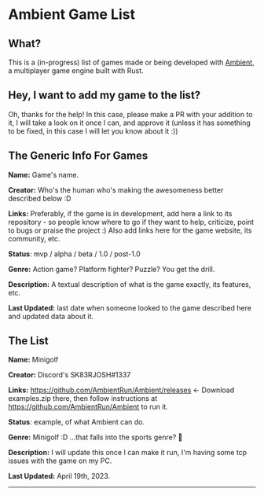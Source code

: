 # Ambient Game List

## What?

This is a (in-progress) list of games made or being developed with [Ambient](https://www.ambient.run/), a multiplayer game engine built with Rust.

## Hey, I want to add my game to the list?

Oh, thanks for the help! In this case, please make a PR with your addition to it, I will take a look on it once I can, and approve it (unless it has something to be fixed, in this case I will let you know about it :))

## The Generic Info For Games

**Name:** Game's name.

**Creator:** Who's the human who's making the awesomeness better described below :D

**Links:** Preferably, if the game is in development, add here a link to its repository - so people know where to go if they want to help, criticize, point to bugs or praise the project :) Also add links here for the game website, its community, etc.

**Status**: mvp / alpha / beta / 1.0 / post-1.0

**Genre:** Action game? Platform fighter? Puzzle? You get the drill.

**Description:** A textual description of what is the game exactly, its features, etc.

**Last Updated:** last date when someone looked to the game described here and updated data about it.

## The List

**Name:** Minigolf

**Creator:** Discord's SK83RJOSH#1337

**Links:** https://github.com/AmbientRun/Ambient/releases <- Download examples.zip there, then follow instructions at https://github.com/AmbientRun/Ambient to run it.

**Status**: example, of what Ambient can do.

**Genre:** Minigolf :D ...that falls into the sports genre? 🤔

**Description:** I will update this once I can make it run, I'm having some tcp issues with the game on my PC.

**Last Updated:** April 19th, 2023.

-----
